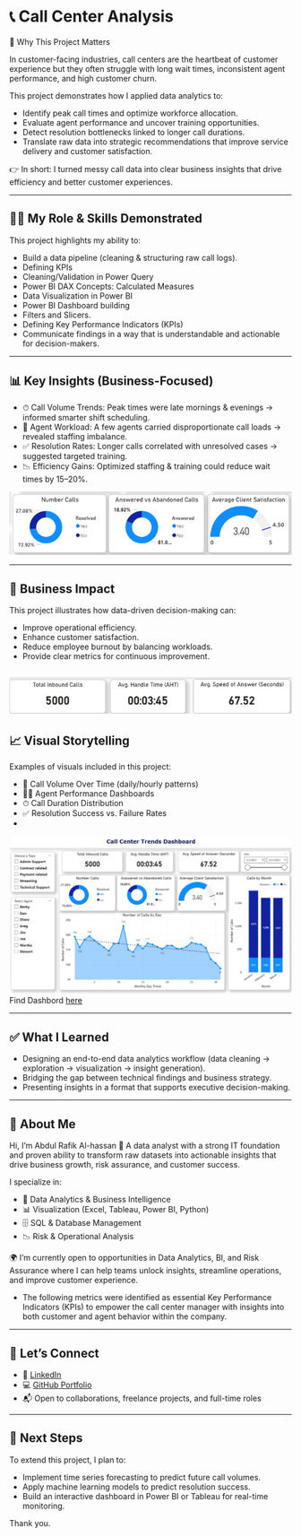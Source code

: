 # 📞 Call Center Analysis

🌟 Why This Project Matters

In customer-facing industries, call centers are the heartbeat of customer experience but they often struggle with long wait times, inconsistent agent performance, and high customer churn.

This project demonstrates how I applied data analytics to:
* Identify peak call times and optimize workforce allocation.
* Evaluate agent performance and uncover training opportunities.
* Detect resolution bottlenecks linked to longer call durations.
* Translate raw data into strategic recommendations that improve service delivery and customer satisfaction.

👉 In short: I turned messy call data into clear business insights that drive efficiency and better customer experiences.

---

## 🧑‍💼 My Role & Skills Demonstrated

This project highlights my ability to:
* Build a data pipeline (cleaning & structuring raw call logs).
* Defining KPIs
* Cleaning/Validation in Power Query
* Power BI DAX Concepts: Calculated Measures
* Data Visualization in Power BI
* Power BI Dashboard building
* Filters and Slicers.
* Defining Key Performance Indicators (KPIs)
* Communicate findings in a way that is understandable and actionable for decision-makers.

---

## 📊 Key Insights (Business-Focused)

* ⏱ Call Volume Trends: Peak times were late mornings & evenings → informed smarter shift scheduling.
* 🎯 Agent Workload: A few agents carried disproportionate call loads → revealed staffing imbalance.
* ✅ Resolution Rates: Longer calls correlated with unresolved cases → suggested targeted training.
* 📉 Efficiency Gains: Optimized staffing & training could reduce wait times by 15–20%.

![](https://github.com/itsmearafik/call_center_analysis/blob/main/images/distribuition.png)

---

## 🚀 Business Impact

This project illustrates how data-driven decision-making can:
* Improve operational efficiency.
* Enhance customer satisfaction.
* Reduce employee burnout by balancing workloads.
* Provide clear metrics for continuous improvement.

![](https://github.com/itsmearafik/call_center_analysis/blob/main/images/metrics.png)
---

## 📈 Visual Storytelling

Examples of visuals included in this project:
* 📅 Call Volume Over Time (daily/hourly patterns)
* 👩‍💼 Agent Performance Dashboards
* ⏱ Call Duration Distribution
* ✅ Resolution Success vs. Failure Rates
* 
!['Call Center Dashboard'](https://github.com/itsmearafik/call_center_analysis/blob/main/images/dashboard.png)
Find Dashbord [here](https://github.com/itsmearafik/call_center_analysis/blob/main/calcenter_dashboard.pbix)

---

## ✅ What I Learned

* Designing an end-to-end data analytics workflow (data cleaning → exploration → visualization → insight generation).
* Bridging the gap between technical findings and business strategy.
* Presenting insights in a format that supports executive decision-making.

---

## 💼 About Me

Hi, I’m Abdul Rafik Al-hassan 👋
A data analyst with a strong IT foundation and proven ability to transform raw datasets into actionable insights that drive business growth, risk assurance, and customer success.

I specialize in:

* 🔎 Data Analytics & Business Intelligence
* 📊 Visualization (Excel, Tableau, Power BI, Python)
* 🗄 SQL & Database Management
* 📉 Risk & Operational Analysis

🌍 I’m currently open to opportunities in Data Analytics, BI, and Risk Assurance where I can help teams unlock insights, streamline operations, and improve customer experience.

* The following metrics were identified as essential Key Performance Indicators (KPIs) to empower the call center manager with insights into both customer and agent behavior within the company.
---

## 🔗 Let’s Connect

* 📌 [LinkedIn](https://www.linkedin.com/in/abdulrafikal-hassan/)
* 💻 [GitHub Portfolio](https://github.com/itsmearafik)
* 📬 Open to collaborations, freelance projects, and full-time roles

---

## 🔮 Next Steps

To extend this project, I plan to:

* Implement time series forecasting to predict future call volumes.
* Apply machine learning models to predict resolution success.
* Build an interactive dashboard in Power BI or Tableau for real-time monitoring.

Thank you.


